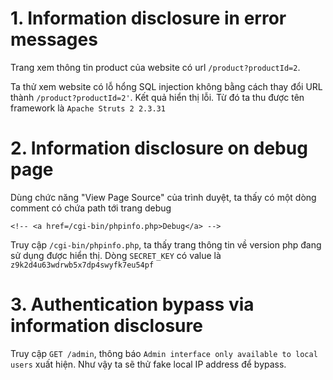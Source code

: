 # 1. Information disclosure in error messages
Trang xem thông tin product của website có url `/product?productId=2`. 

Ta thử xem website có lỗ hổng SQL injection không bằng cách thay đổi URL thành `/product?productId=2'`. Kết quả hiển thị lỗi. Từ đó ta thu được tên framework là `Apache Struts 2 2.3.31`

# 2. Information disclosure on debug page
Dùng chức năng "View Page Source" của trình duyệt, ta thấy có một dòng comment có chứa path tới trang debug
```
<!-- <a href=/cgi-bin/phpinfo.php>Debug</a> -->
```
Truy cập `/cgi-bin/phpinfo.php`, ta thấy trang thông tin về version php đang sử dụng được hiển thị. Dòng `SECRET_KEY` có value là `z9k2d4u63wdrwb5x7dp4swyfk7eu54pf`

# 3. Authentication bypass via information disclosure
Truy cập `GET /admin`, thông báo `Admin interface only available to local users` xuất hiện. Như vậy ta sẽ thử fake local IP address để bypass.
